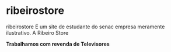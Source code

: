 # ribeirostore
ribeirostore
E um site de estudante do senac empresa meramente ilustrativo.
A Ribeiro Store



**Trabalhamos com revenda de Televisores**


 

